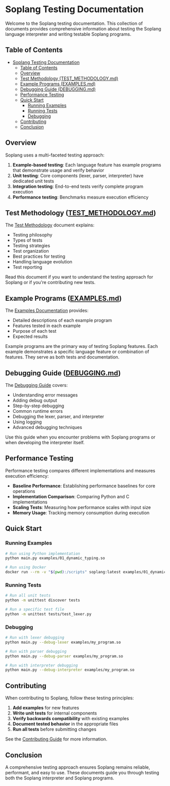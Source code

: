# Soplang Testing Documentation

Welcome to the Soplang testing documentation. This collection of documents provides comprehensive information about testing the Soplang language interpreter and writing testable Soplang programs.

## Table of Contents

- [Soplang Testing Documentation](#soplang-testing-documentation)
  - [Table of Contents](#table-of-contents)
  - [Overview](#overview)
  - [Test Methodology (TEST\_METHODOLOGY.md)](#test-methodology-test_methodologymd)
  - [Example Programs (EXAMPLES.md)](#example-programs-examplesmd)
  - [Debugging Guide (DEBUGGING.md)](#debugging-guide-debuggingmd)
  - [Performance Testing](#performance-testing)
  - [Quick Start](#quick-start)
    - [Running Examples](#running-examples)
    - [Running Tests](#running-tests)
    - [Debugging](#debugging)
  - [Contributing](#contributing)
  - [Conclusion](#conclusion)

## Overview

Soplang uses a multi-faceted testing approach:

1. **Example-based testing**: Each language feature has example programs that demonstrate usage and verify behavior
2. **Unit testing**: Core components (lexer, parser, interpreter) have dedicated unit tests
3. **Integration testing**: End-to-end tests verify complete program execution
4. **Performance testing**: Benchmarks measure execution efficiency

## Test Methodology ([TEST_METHODOLOGY.md](TEST_METHODOLOGY.md))

The [Test Methodology](TEST_METHODOLOGY.md) document explains:

- Testing philosophy
- Types of tests
- Testing strategies
- Test organization
- Best practices for testing
- Handling language evolution
- Test reporting

Read this document if you want to understand the testing approach for Soplang or if you're contributing new tests.

## Example Programs ([EXAMPLES.md](EXAMPLES.md))

The [Examples Documentation](EXAMPLES.md) provides:

- Detailed descriptions of each example program
- Features tested in each example
- Purpose of each test
- Expected results

Example programs are the primary way of testing Soplang features. Each example demonstrates a specific language feature or combination of features. They serve as both tests and documentation.

## Debugging Guide ([DEBUGGING.md](DEBUGGING.md))

The [Debugging Guide](DEBUGGING.md) covers:

- Understanding error messages
- Adding debug output
- Step-by-step debugging
- Common runtime errors
- Debugging the lexer, parser, and interpreter
- Using logging
- Advanced debugging techniques

Use this guide when you encounter problems with Soplang programs or when developing the interpreter itself.

## Performance Testing

Performance testing compares different implementations and measures execution efficiency:

- **Baseline Performance**: Establishing performance baselines for core operations
- **Implementation Comparison**: Comparing Python and C implementations
- **Scaling Tests**: Measuring how performance scales with input size
- **Memory Usage**: Tracking memory consumption during execution

## Quick Start

### Running Examples

```bash
# Run using Python implementation
python main.py examples/01_dynamic_typing.so

# Run using Docker
docker run --rm -v "$(pwd):/scripts" soplang:latest examples/01_dynamic_typing.so
```

### Running Tests

```bash
# Run all unit tests
python -m unittest discover tests

# Run a specific test file
python -m unittest tests/test_lexer.py
```

### Debugging

```bash
# Run with lexer debugging
python main.py --debug-lexer examples/my_program.so

# Run with parser debugging
python main.py --debug-parser examples/my_program.so

# Run with interpreter debugging
python main.py --debug-interpreter examples/my_program.so
```

## Contributing

When contributing to Soplang, follow these testing principles:

1. **Add examples** for new features
2. **Write unit tests** for internal components
3. **Verify backwards compatibility** with existing examples
4. **Document tested behavior** in the appropriate files
5. **Run all tests** before submitting changes

See the [Contributing Guide](../CONTRIBUTING.md) for more information.

## Conclusion

A comprehensive testing approach ensures Soplang remains reliable, performant, and easy to use. These documents guide you through testing both the Soplang interpreter and Soplang programs.
